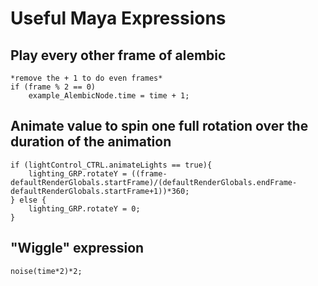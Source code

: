 # Useful Maya Expressions

## Play every other frame of alembic
```
*remove the + 1 to do even frames*
if (frame % 2 == 0)
	example_AlembicNode.time = time + 1;
```


## Animate value to spin one full rotation over the duration of the animation
```
if (lightControl_CTRL.animateLights == true){
    lighting_GRP.rotateY = ((frame-defaultRenderGlobals.startFrame)/(defaultRenderGlobals.endFrame-defaultRenderGlobals.startFrame+1))*360;
} else {
	lighting_GRP.rotateY = 0;
}
```


## "Wiggle" expression
```
noise(time*2)*2;
```